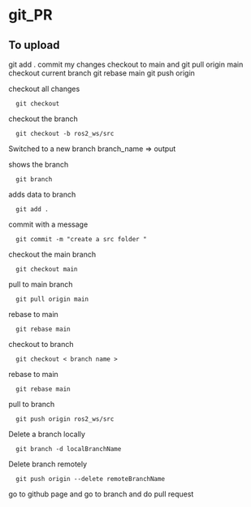 # git_PR

## To upload
git add .
commit my changes
checkout to main and git pull origin main
checkout current branch
git rebase main
git push origin <current branch>



checkout all changes

      git checkout 

checkout the branch

      git checkout -b ros2_ws/src

Switched to a new branch branch_name	=> output

shows the branch 

      git branch

adds data to branch

      git add .

commit with a message

      git commit -m "create a src folder "

checkout the main branch

      git checkout main

pull to main branch

      git pull origin main

rebase to main

      git rebase main

checkout to branch

      git checkout < branch name >

rebase to main

      git rebase main

pull to branch

      git push origin ros2_ws/src

Delete a branch locally

      git branch -d localBranchName

Delete branch remotely

      git push origin --delete remoteBranchName



go to github page and go to branch and do pull request

